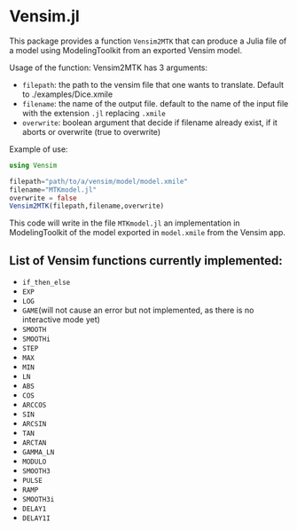 # Vensim.jl 

This package provides a function `Vensim2MTK` that can produce a Julia file of a model using ModelingToolkit from an exported Vensim model.

Usage of the function: 
Vensim2MTK has 3 arguments:
- `filepath`: the path to the vensim file that one wants to translate. Default to ./examples/Dice.xmile
- `filename`: the name of the output file. default to the name of the input file with the extension `.jl` replacing `.xmile`
- `overwrite`: boolean argument that decide if filename already exist, if it aborts or overwrite (true to overwrite)


Example of use:
```julia
using Vensim

filepath="path/to/a/vensim/model/model.xmile"
filename="MTKmodel.jl"
overwrite = false
Vensim2MTK(filepath,filename,overwrite) 
```
This code will write in the file `MTKmodel.jl` an implementation in ModelingToolkit of the model exported in `model.xmile` from the Vensim app.


## List of Vensim functions currently implemented:

- `if_then_else`
- `EXP` 
- `LOG`
- `GAME`(will not cause an error but not implemented, as there is no interactive mode yet)
- `SMOOTH`
- `SMOOTHi`
- `STEP`
- `MAX`
- `MIN`
- `LN`
- `ABS`
- `COS`
- `ARCCOS`
- `SIN`
- `ARCSIN`
- `TAN`
- `ARCTAN`
- `GAMMA_LN`
- `MODULO`
- `SMOOTH3`
- `PULSE`
- `RAMP`
- `SMOOTH3i`
- `DELAY1`
- `DELAY1I`
